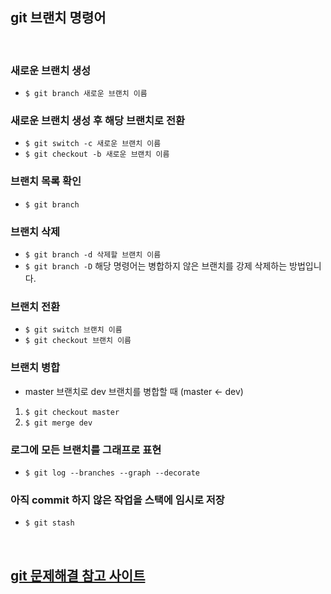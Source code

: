 ## git 브랜치 명령어

<br/>

### 새로운 브랜치 생성
+ `$ git branch 새로운 브랜치 이름`

### 새로운 브랜치 생성 후 해당 브랜치로 전환
+ `$ git switch -c 새로운 브랜치 이름`
+ `$ git checkout -b 새로운 브랜치 이름`

### 브랜치 목록 확인
+ `$ git branch`

### 브랜치 삭제
+ `$ git branch -d 삭제할 브랜치 이름`
+ `$ git branch -D` 해당 명령어는 병합하지 않은 브랜치를 강제 삭제하는 방법입니다.

### 브랜치 전환
+ `$ git switch 브랜치 이름`
+ `$ git checkout 브랜치 이름`

### 브랜치 병합
+ master 브랜치로 dev 브랜치를 병합할 때 (master ← dev)
1. `$ git checkout master`
2. `$ git merge dev`

### 로그에 모든 브랜치를 그래프로 표현
+ `$ git log --branches --graph --decorate`

### 아직 commit 하지 않은 작업을 스택에 임시로 저장
+ `$ git stash`

<br/>

## [git 문제해결 참고 사이트](https://dangitgit.com/ko)